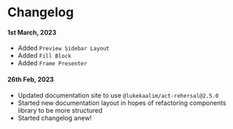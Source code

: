 # Changelog

#### 1st March, 2023
- Added `Preview Sidebar Layout`
- Added `Fill Block`
- Added `Frame Presenter`

#### 26th Feb, 2023
- Updated documentation site to use `@lukekaalim/act-rehersal@2.5.0`
- Started new documentation layout in hopes of refactoring components
  library to be more structured
- Started changelog anew!